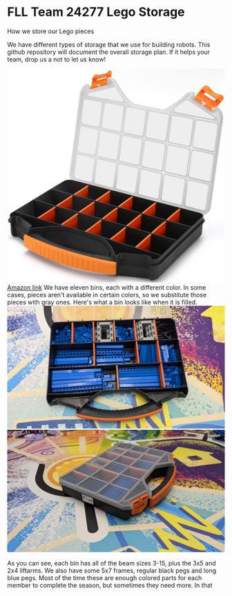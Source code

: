 # FLL Team 24277 Lego Storage
How we store our Lego pieces

We have different types of storage that we use for building robots. This github repository will document the overall storage plan. If it helps your team, drop us a not to let us know!

![These are the bins each of our team members use to build their robots](https://github.com/FLL-Team-24277/FLL-Lego-Storage/blob/main/Massca%20Hardware%20Organizer.jpg)
[Amazon link](https://www.amazon.com/gp/product/B07GN29LXD)
We have eleven bins, each with a different color. In some cases, pieces aren't available in certain colors, so we substitute those pieces with gray ones. Here's what a bin looks like when it is filled.
![Open](https://github.com/FLL-Team-24277/FLL-Lego-Storage/blob/main/Builder%20Color%20Bin%201.jpg)
![Closed](https://github.com/FLL-Team-24277/FLL-Lego-Storage/blob/main/Builder%20Color%20Bin%202.jpg)

As you can see, each bin has all of the beam sizes 3-15, plus the 3x5 and 2x4 liftarms. We also have some 5x7 frames, regular black pegs and long blue pegs. Most of the time these are enough colored parts for each member to complete the season, but sometimes they need more. In that
